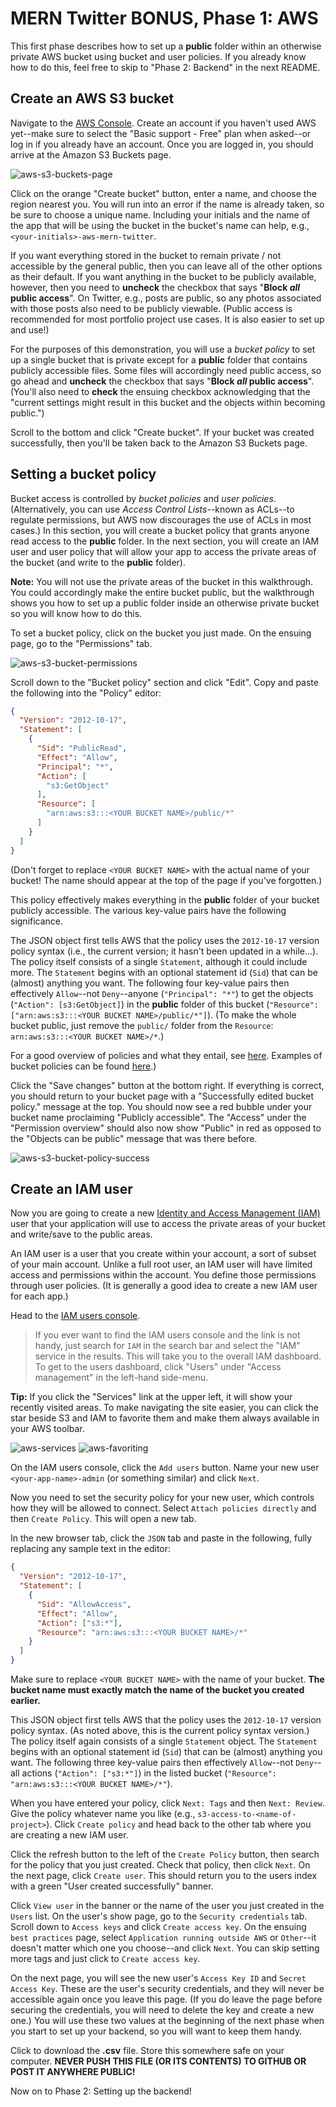 # MERN Twitter BONUS, Phase 1: AWS

This first phase describes how to set up a __public__ folder within an otherwise
private AWS bucket using bucket and user policies. If you already know how to do
this, feel free to skip to "Phase 2: Backend" in the next README.

## Create an AWS S3 bucket

Navigate to the [AWS Console]. Create an account if you haven't used AWS
yet--make sure to select the "Basic support - Free" plan when asked--or log in
if you already have an account. Once you are logged in, you should arrive at the
Amazon S3 Buckets page.

![aws-s3-buckets-page]

Click on the orange "Create bucket" button, enter a name, and choose the region
nearest you. You will run into an error if the name is already taken, so be sure
to choose a unique name. Including your initials and the name of the app that
will be using the bucket in the bucket's name can help, e.g.,
`<your-initials>-aws-mern-twitter`.

If you want everything stored in the bucket to remain private / not accessible
by the general public, then you can leave all of the other options as their
default. If you want anything in the bucket to be publicly available, however,
then you need to **uncheck** the checkbox that says "**Block _all_ public
access**". On Twitter, e.g., posts are public, so any photos associated with
those posts also need to be publicly viewable. (Public access is recommended for
most portfolio project use cases. It is also easier to set up and use!)

For the purposes of this demonstration, you will use a _bucket policy_ to set up
a single bucket that is private except for a __public__ folder that contains
publicly accessible files. Some files will accordingly need public access,
so go ahead and **uncheck** the checkbox that says "**Block _all_ public
access**". (You'll also need to **check** the ensuing checkbox acknowledging
that the "current settings might result in this bucket and the objects within
becoming public.")

Scroll to the bottom and click "Create bucket". If your bucket was created
successfully, then you'll be taken back to the Amazon S3 Buckets page.

## Setting a bucket policy

Bucket access is controlled by _bucket policies_ and _user policies_.
(Alternatively, you can use _Access Control Lists_--known as ACLs--to regulate
permissions, but AWS now discourages the use of ACLs in most cases.) In this
section, you will create a bucket policy that grants anyone read access to the
__public__ folder. In the next section, you will create an IAM user and user
policy that will allow your app to access the private areas of the bucket (and
write to the __public__ folder).

**Note:** You will not use the private areas of the bucket in this walkthrough.
You could accordingly make the entire bucket public, but the walkthrough shows
you how to set up a public folder inside an otherwise private bucket so you will
know how to do this.

To set a bucket policy, click on the bucket you just made. On the ensuing page,
go to the "Permissions" tab.

![aws-s3-bucket-permissions]

Scroll down to the "Bucket policy" section and click "Edit". Copy and paste the
following into the "Policy" editor:

```json
{
  "Version": "2012-10-17",
  "Statement": [
    {
      "Sid": "PublicRead",
      "Effect": "Allow",
      "Principal": "*",
      "Action": [
        "s3:GetObject"
      ],
      "Resource": [
        "arn:aws:s3:::<YOUR BUCKET NAME>/public/*"
      ]
    }
  ]
}
```

(Don't forget to replace `<YOUR BUCKET NAME>` with the actual name of your
bucket! The name should appear at the top of the page if you've forgotten.)

This policy effectively makes everything in the __public__ folder of your bucket
publicly accessible. The various key-value pairs have the following
significance.

The JSON object first tells AWS that the policy uses the `2012-10-17` version
policy syntax (i.e., the current version; it hasn't been updated in a while...).
The policy itself consists of a single `Statement`, although it could include
more. The `Statement` begins with an optional statement id (`Sid`) that can be
(almost) anything you want. The following four key-value pairs then effectively
`Allow`--not `Deny`--anyone (`"Principal": "*"`) to get the objects (`"Action":
[s3:GetObject]`) in the __public__ folder of this bucket (`"Resource":
["arn:aws:s3:::<YOUR BUCKET NAME>/public/*"]`). (To make the whole bucket
public, just remove the `public/` folder from the `Resource`:
`arn:aws:s3:::<YOUR BUCKET NAME>/*`.)

For a good overview of policies and what they entail, see [here][policies].
Examples of bucket policies can be found [here][bucket-policy-examples].)

Click the "Save changes" button at the bottom right. If everything is correct,
you should return to your bucket page with a "Successfully edited bucket
policy." message at the top. You should now see a red bubble under your bucket
name proclaiming "Publicly accessible". The "Access" under the "Permission
overview" should also now show "Public" in red as opposed to the "Objects can be
public" message that was there before.

![aws-s3-bucket-policy-success]

## Create an IAM user

Now you are going to create a new [Identity and Access Management (IAM)][IAM]
user that your application will use to access the private areas of your bucket
and write/save to the public areas.

An IAM user is a user that you create within your account, a sort of subset of
your main account. Unlike a full root user, an IAM user will have limited access
and permissions within the account. You define those permissions through user
policies. (It is generally a good idea to create a new IAM user for each app.)  

Head to the [IAM users console][iam-users].

> If you ever want to find the IAM users console and the link is not handy, just
> search for `IAM` in the search bar and select the "IAM" service in the
> results. This will take you to the overall IAM dashboard. To get to the users
> dashboard, click "Users" under "Access management" in the left-hand side-menu.

**Tip:** If you click the "Services" link at the upper left, it will show your
recently visited areas. To make navigating the site easier, you can click the
star beside S3 and IAM to favorite them and make them always available in your
AWS toolbar.

![aws-services]
![aws-favoriting]

On the IAM users console, click the `Add users` button. Name your new user
`<your-app-name>-admin` (or something similar) and click `Next`.

Now you need to set the security policy for your new user, which controls how
they will be allowed to connect. Select `Attach policies directly` and then
`Create Policy`. This will open a new tab.

In the new browser tab, click the `JSON` tab and paste in the following, fully
replacing any sample text in the editor:

```json
{
  "Version": "2012-10-17",
  "Statement": [
    {
      "Sid": "AllowAccess",
      "Effect": "Allow",
      "Action": ["s3:*"],
      "Resource": "arn:aws:s3:::<YOUR BUCKET NAME>/*"
    }
  ]
}
```

Make sure to replace `<YOUR BUCKET NAME>` with the name of your bucket. **The
bucket name must exactly match the name of the bucket you created earlier.**

This JSON object first tells AWS that the policy uses the `2012-10-17` version
policy syntax. (As noted above, this is the current policy syntax version.) The
policy itself again consists of a single `Statement` object. The `Statement`
begins with an optional statement id (`Sid`) that can be (almost) anything you
want. The following three key-value pairs then effectively `Allow`--not
`Deny`--all actions (`"Action": ["s3:*"]`) in the listed bucket (`"Resource":
"arn:aws:s3:::<YOUR BUCKET NAME>/*"`).

When you have entered your policy, click `Next: Tags` and then `Next: Review`.
Give the policy whatever name you like (e.g., `s3-access-to-<name-of-project>`).
Click `Create policy` and head back to the other tab where you are creating a
new IAM user.

Click the refresh button to the left of the `Create Policy` button, then search
for the policy that you just created. Check that policy, then click `Next`. On
the next page, click `Create user`. This should return you to the users index
with a green "User created successfully" banner.

Click `View user` in the banner or the name of the user you just created in the
`Users` list. On the user's show page, go to the `Security credentials` tab.
Scroll down to `Access keys` and click `Create access key`. On the ensuing `best
practices` page, select `Application running outside AWS` or `Other`--it doesn't
matter which one you choose--and click `Next`. You can skip setting more tags
and just click to `Create access key`.

On the next page, you will see the new user's `Access Key ID` and `Secret Access
Key`. These are the user's security credentials, and they will never be
accessible again once you leave this page. (If you do leave the page before
securing the credentials, you will need to delete the key and create a new one.)
You will use these two values at the beginning of the next phase when you start
to set up your backend, so you will want to keep them handy.

Click to download the __.csv__ file. Store this somewhere safe on your computer.
**NEVER PUSH THIS FILE (OR ITS CONTENTS) TO GITHUB OR POST IT ANYWHERE PUBLIC!**

Now on to Phase 2: Setting up the backend!

[AWS Console]: https://s3.console.aws.amazon.com/s3/home
[policies]: https://docs.aws.amazon.com/AmazonS3/latest/userguide/access-policy-language-overview.html
[IAM]: https://docs.aws.amazon.com/IAM/latest/UserGuide/introduction.html
[iam-users]: https://console.aws.amazon.com/iam/home?#/users
[aws-services]: https://appacademy-open-assets.s3.us-west-1.amazonaws.com/Modular-Curriculum/content/week-16/aws-services.png
[aws-favoriting]: https://appacademy-open-assets.s3.us-west-1.amazonaws.com/Modular-Curriculum/content/week-16/aws-favoriting.png
[aws-s3-buckets-page]: https://appacademy-open-assets.s3.us-west-1.amazonaws.com/Modular-Curriculum/content/week-16/aws-s3-buckets-page.png
[aws-s3-bucket-permissions]: https://appacademy-open-assets.s3.us-west-1.amazonaws.com/Modular-Curriculum/content/week-16/aws-s3-bucket-permissions.png
[aws-s3-bucket-policy-success]: https://appacademy-open-assets.s3.us-west-1.amazonaws.com/Modular-Curriculum/content/week-16/aws-s3-bucket-policy-success.png
[bucket-policy-examples]: https://docs.aws.amazon.com/AmazonS3/latest/userguide/example-bucket-policies.html
